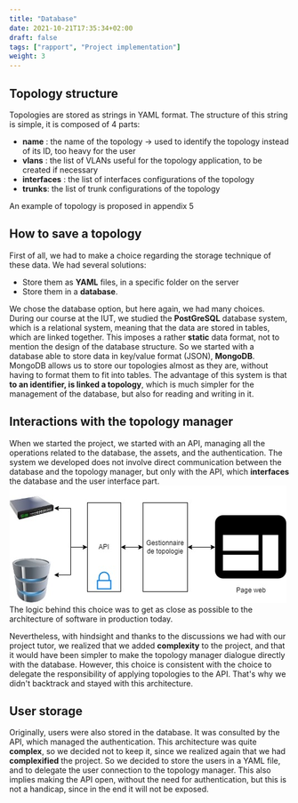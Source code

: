 ```yaml
---
title: "Database"
date: 2021-10-21T17:35:34+02:00
draft: false
tags: ["rapport", "Project implementation"]
weight: 3
---
```


## Topology structure

Topologies are stored as strings in YAML format. The structure of this string is simple, it is composed of 4 parts:

- **name** : the name of the topology -> used to identify the topology instead of its ID, too heavy for the user
- **vlans** : the list of VLANs useful for the topology application, to be created if necessary
- **interfaces** : the list of interfaces configurations of the topology
- **trunks**: the list of trunk configurations of the topology

An example of topology is proposed in appendix 5

## How to save a topology

First of all, we had to make a choice regarding the storage technique of these data. We had several solutions:

- Store them as **YAML** files, in a specific folder on the server
- Store them in a **database**.

We chose the database option, but here again, we had many choices. During our course at the IUT, we studied the **PostGreSQL** database system, which is a relational system, meaning that the data are stored in tables, which are linked together. This imposes a rather **static** data format, not to mention the design of the database structure. So we started with a database able to store data in key/value format (JSON), **MongoDB**. MongoDB allows us to store our topologies almost as they are, without having to format them to fit into tables.
The advantage of this system is that **to an identifier, is linked a topology**, which is much simpler for the management of the database, but also for reading and writing in it.

## Interactions with the topology manager

When we started the project, we started with an API, managing all the operations related to the database, the assets, and the authentication. The system we developed does not involve direct communication between the database and the topology manager, but only with the API, which **interfaces** the database and the user interface part.
![diagramme_infra_ajd.jpg](/images/diagramme_infra_ajd.jpg)
The logic behind this choice was to get as close as possible to the architecture of software in production today.

Nevertheless, with hindsight and thanks to the discussions we had with our project tutor, we realized that we added **complexity** to the project, and that it would have been simpler to make the topology manager dialogue directly with the database. However, this choice is consistent with the choice to delegate the responsibility of applying topologies to the API. That's why we didn't backtrack and stayed with this architecture.

## User storage

Originally, users were also stored in the database. It was consulted by the API, which managed the authentication. This architecture was quite **complex**, so we decided not to keep it, since we realized again that we had **complexified** the project. So we decided to store the users in a YAML file, and to delegate the user connection to the topology manager. This also implies making the API open, without the need for authentication, but this is not a handicap, since in the end it will not be exposed.

